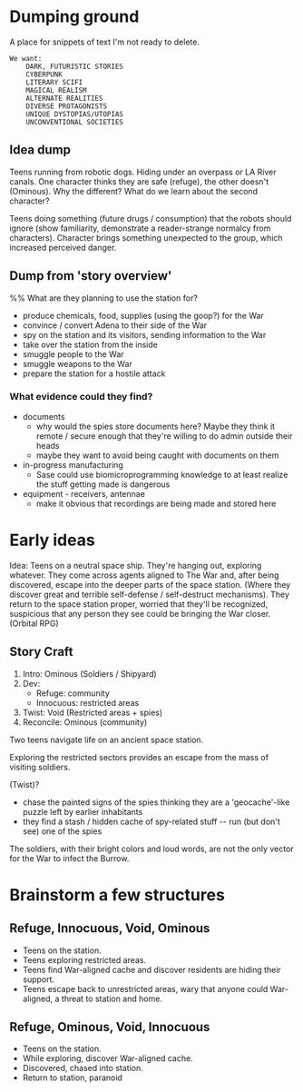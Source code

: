 # Dumping ground
A place for snippets of text I'm not ready to delete.


```
We want:
    DARK, FUTURISTIC STORIES
    CYBERPUNK
    LITERARY SCIFI
    MAGICAL REALISM
    ALTERNATE REALITIES
    DIVERSE PROTAGONISTS
    UNIQUE DYSTOPIAS/UTOPIAS
    UNCONVENTIONAL SOCIETIES
```

## Idea dump

Teens running from robotic dogs. Hiding under an overpass or LA River canals. One character thinks they are safe (refuge), the other doesn't (Ominous). Why the different? What do we learn about the second character?

Teens doing something (future drugs / consumption) that the robots should ignore (show familiarity, demonstrate a reader-strange normalcy from characters). Character brings something unexpected to the group, which increased perceived danger.

## Dump from 'story overview'
%% What are they planning to use the station for?
- produce chemicals, food, supplies (using the goop?) for the War
- convince / convert Adena to their side of the War
- spy on the station and its visitors, sending information to the War
- take over the station from the inside
- smuggle people to the War
- smuggle weapons to the War
- prepare the station for a hostile attack


### What evidence could they find?
- documents
    + why would the spies store documents here? Maybe they think it remote / secure enough that they're willing to do admin outside their heads
    + maybe they want to avoid being caught with documents on them
- in-progress manufacturing
    + Sase could use biomicroprogramming knowledge to at least realize the stuff getting made is dangerous
- equipment - receivers, antennae
    + make it obvious that recordings are being made and stored here
    

# Early ideas
Idea: Teens on a neutral space ship. They're hanging out, exploring whatever. They come across agents aligned to The War and, after being discovered, escape into the deeper parts of the space station. (Where they discover great and terrible self-defense / self-destruct mechanisms). They return to the space station proper, worried that they'll be recognized, suspicious that any person they see could be bringing the War closer.
(Orbital RPG)

## Story Craft

1. Intro: Ominous (Soldiers / Shipyard)
2. Dev: 
    - Refuge: community
    - Innocuous: restricted areas
3. Twist: Void (Restricted areas + spies)
4. Reconcile: Ominous (community)

Two teens navigate life on an ancient space station.

Exploring the restricted sectors provides an escape from the mass of visiting soldiers.

(Twist)?
- chase the painted signs of the spies thinking they are a 'geocache'-like puzzle left by earlier inhabitants
- they find a stash / hidden cache of spy-related stuff -- run (but don't see) one of the spies

The soldiers, with their bright colors and loud words, are not the only vector for the War to infect the Burrow.



# Brainstorm a few structures

## Refuge, Innocuous, Void, Ominous
- Teens on the station.
- Teens exploring restricted areas.
- Teens find War-aligned cache and discover residents are hiding their support.
- Teens escape back to unrestricted areas, wary that anyone could War-aligned, a threat to station and home.

## Refuge, Ominous, Void, Innocuous
- Teens on the station.
- While exploring, discover War-aligned cache.
- Discovered, chased into station.
- Return to station, paranoid
